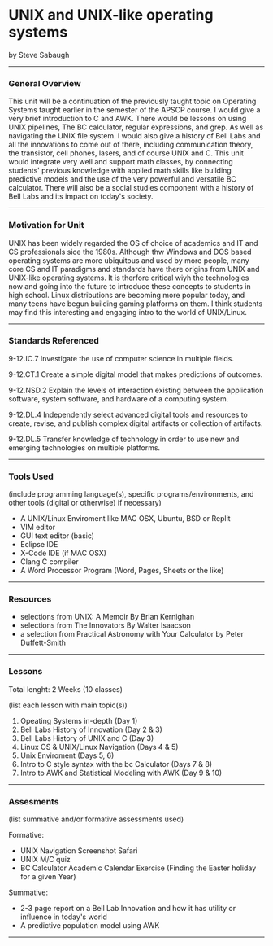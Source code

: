 # UNIX and UNIX-like operating systems
by Steve Sabaugh

-----

### General Overview
This unit will be a continuation of the previously taught topic on Operating Systems taught earlier in the semester of the APSCP course. I would give a 
very brief introduction to C and AWK. There would be lessons on using UNIX pipelines, The BC calculator, regular expressions, and grep. As well as 
navigating the UNIX file system. I would also give a history of Bell Labs and all the innovations to come out of there, including communication theory, 
the transistor, cell phones, lasers, and of course UNIX and C. This unit would integrate very well and support math classes, by connecting students' 
previous knowledge with applied math skills like building predictive models and the use of the very powerful and versatile BC calculator. 
There will also be a social studies component with a history of Bell Labs and its impact on today's society. 


---

### Motivation for Unit
UNIX has been widely regarded the OS of choice of academics and IT and CS professionals sice the 1980s. Although thw Windows and DOS based operating systems are more ubiquitous and used by more people, many core CS and IT paradigms and standards have there origins from UNIX and UNIX-like operating systems. It is therfore critical wiyh the technologies now and going into the future to introduce these concepts to students in high school. Linux distributions are becoming more popular today, and many teens have begun building gaming platforms on them. I think students may find this interesting and engaging intro to the world of UNIX/Linux. 

---

### Standards Referenced
9-12.IC.7
Investigate the use of
computer science in
multiple fields. 

9-12.CT.1
Create a simple digital
model that makes
predictions of outcomes.

9-12.NSD.2
Explain the levels of
interaction existing
between the application
software, system
software, and hardware
of a computing system.

9-12.DL.4
Independently select
advanced digital tools and
resources to create, revise,
and publish complex digital
artifacts or collection of
artifacts.

9-12.DL.5
Transfer knowledge of
technology in order to use
new and emerging
technologies on multiple
platforms.

---

### Tools Used
(include programming language(s), specific programs/environments, and other tools (digital or otherwise) if necessary)
- A UNIX/Linux Enviroment like MAC OSX, Ubuntu, BSD or Replit
- VIM editor
- GUI text editor (basic)
- Eclipse IDE 
- X-Code IDE (if MAC OSX)
- Clang C compiler
- A Word Processor Program (Word, Pages, Sheets or the like)

 
---

### Resources
- selections from UNIX: A Memoir By Brian Kernighan
- selections from The Innovators By Walter Isaacson
- a selection from Practical Astronomy with Your Calculator by Peter Duffett-Smith

---

### Lessons
Total lenght: 2 Weeks (10 classes)

(list each lesson with main topic(s))

1. Opeating Systems in-depth (Day 1)
2. Bell Labs History of Innovation (Day 2 & 3)
3. Bell Labs History of UNIX and C (Day 3)
4. Linux OS & UNIX/Linux Navigation (Days 4 & 5)
5. Unix Enviroment  (Days 5, 6)
6. Intro to C style syntax with the bc Calculator (Days 7 & 8)
7. Intro to AWK and Statistical Modeling with AWK (Day 9 & 10)

---

### Assesments
(list summative and/or formative assessments used)

Formative:
- UNIX Navigation Screenshot Safari
- UNIX M/C quiz
- BC Calculator Academic Calendar Exercise (Finding the Easter holiday for a given Year)

Summative:
- 2-3 page report on a Bell Lab Innovation and how it has utility or influence in today's world
- A predictive population model using AWK

---
